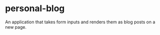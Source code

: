 # personal-blog
An application that takes form inputs and renders them as blog posts on a new page. 
